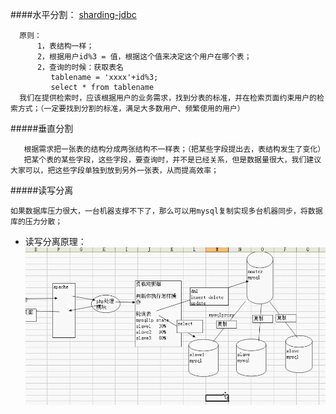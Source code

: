 ####水平分割： [sharding-jdbc](http://shardingjdbc.io/)

````
  原则：
      1，表结构一样；
      2，根据用户id%3 = 值，根据这个值来决定这个用户在哪个表；
      2，查询的时候：获取表名
         tablename = 'xxxx'+id%3;
         select * from tablename
  我们在提供检索时，应该根据用户的业务需求，找到分表的标准，并在检索页面约束用户的检索方式；（一定要找到分割的标准，满足大多数用户、频繁使用的用户）
````

#####垂直分割

````
   根据需求把一张表的结构分成两张结构不一样表；（把某些字段提出去，表结构发生了变化）
   把某个表的某些字段，这些字段，要查询时，并不是已经关系，但是数据量很大，我们建议大家可以，把这些字段单独到放到另外一张表，从而提高效率；
````

#####读写分离

````
如果数据库压力很大，一台机器支撑不下了，那么可以用mysql复制实现多台机器同步，将数据库的压力分散；
````
* 读写分离原理：
![](img/1.png)